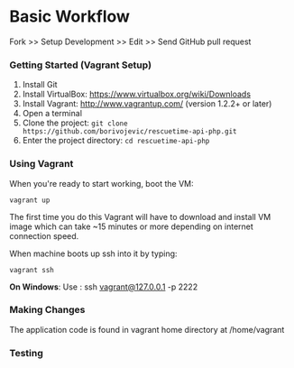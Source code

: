 # Basic Workflow

Fork >> Setup Development >> Edit >> Send GitHub pull request

### Getting Started (Vagrant Setup)

1. Install Git
2. Install VirtualBox: https://www.virtualbox.org/wiki/Downloads
3. Install Vagrant: http://www.vagrantup.com/ (version 1.2.2+ or later)
4. Open a terminal
5. Clone the project: `git clone https://github.com/borivojevic/rescuetime-api-php.git`
6. Enter the project directory: `cd rescuetime-api-php`

### Using Vagrant

When you're ready to start working, boot the VM:

```
vagrant up
```

The first time you do this Vagrant will have to download and install VM image which can take ~15 minutes or more depending on internet connection speed.

When machine boots up ssh into it by typing:

```
vagrant ssh
```

**On Windows**: Use : ssh vagrant@127.0.0.1 -p 2222


### Making Changes

The application code is found in vagrant home directory at /home/vagrant

### Testing